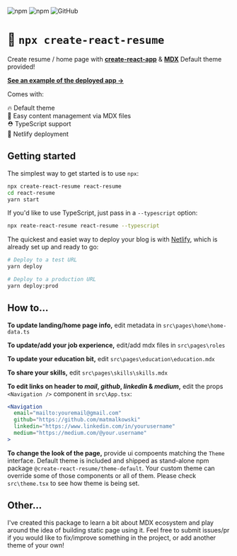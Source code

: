 ![npm](https://img.shields.io/npm/v/create-react-resume.svg)
![npm](https://img.shields.io/npm/dw/create-react-resume.svg)
![GitHub](https://img.shields.io/github/license/matmalkowski/create-react-resume.svg)

# 📄 `npx create-react-resume`

Create resume / home page with **[create-react-app](https://facebook.github.io/create-react-app/)** & **[MDX](https://mdxjs.com/)**
Default theme provided!

**[See an example of the deployed app →](https://matmalkowski.com)**

Comes with:

🔥 Default theme<br />
📜 Easy content management via MDX files<br />
⛑ TypeScript support<br />
🚀 Netlify deployment<br />

Getting started
---------------

The simplest way to get started is to use `npx`:

```bash
npx create-react-resume react-resume
cd react-resume
yarn start
```

If you'd like to use TypeScript, just pass in a `--typescript` option:

```bash
npx reate-react-resume react-resume --typescript
```

The quickest and easiet way to deploy your blog is with [Netlify](https://netlify.com/), which is already set up and ready to go:

```bash
# Deploy to a test URL
yarn deploy

# Deploy to a production URL
yarn deploy:prod
```

How to...
---------

**To update landing/home page info,** edit metadata in `src\pages\home\home-data.ts`

**To update/add your job experience,** edit/add mdx files in `src\pages\roles`

**To update your education bit,** edit `src\pages\education\education.mdx`

**To share your skills,** edit `src\pages\skills\skills.mdx`

**To edit links on header to _mail_, _github_, _linkedin_ & _medium_,** edit the props `<Navigation />` component in `src\App.tsx`:
```jsx
<Navigation
  email="mailto:youremail@gmail.com"
  github="https://github.com/matmalkowski"
  linkedin="https://www.linkedin.com/in/yourusername"
  medium="https://medium.com/@your.username"
>
```

**To change the look of the page,** provide ui compoents matching the `Theme` interface. Default theme is included and shipped as stand-alone npm package `@create-react-resume/theme-default`. Your custom theme can override some of those components or all of them. Please check `src\theme.tsx` to see how theme is being set.

Other...
---------

I've created this package to learn a bit about MDX ecosystem and play around the idea of building static page using it. Feel free to submit issues/pr if you would like to fix/improve something in the project, or add another theme of your own!

